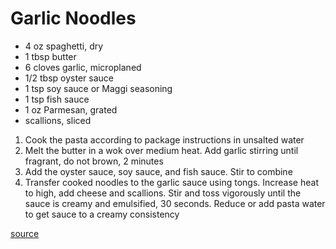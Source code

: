 # Garlic Noodles

* 4 oz spaghetti, dry
* 1 tbsp butter
* 6 cloves garlic, microplaned
* 1/2 tbsp oyster sauce
* 1 tsp soy sauce or Maggi seasoning
* 1 tsp fish sauce
* 1 oz Parmesan, grated
* scallions, sliced

1. Cook the pasta according to package instructions in unsalted water
1. Melt the butter in a wok over medium heat. Add garlic stirring until fragrant, do not brown, 2 minutes
1. Add the oyster sauce, soy sauce, and fish sauce. Stir to combine
1. Transfer cooked noodles to the garlic sauce using tongs. Increase heat to high, add cheese and scallions. Stir and toss vigorously until the sauce is creamy and emulsified, 30 seconds. Reduce or add pasta water to get sauce to a creamy consistency

[source](https://www.youtube.com/watch?v=wK9OHVxB_Z8)
